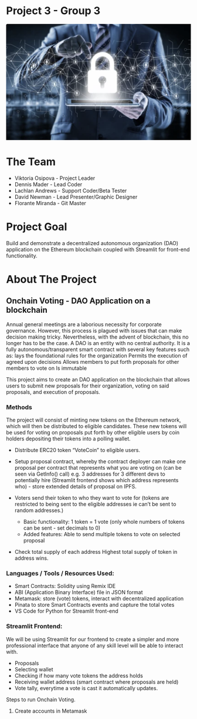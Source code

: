 # Project 3 - Group 3

![proj3_group3_final](Images/proj3_group3_final.png)

# The Team
* Viktoria Osipova - Project Leader
* Dennis Mader - Lead Coder
* Lachlan Andrews - Support Coder/Beta Tester
* David Newman - Lead Presenter/Graphic Designer
* Florante Miranda - Git Master

# Project Goal

Build and demonstrate a decentralized autonomous organization (DAO) application on the Ethereum blockchain coupled with Streamlit for front-end functionality.


# About The Project

## Onchain Voting - DAO Application on a blockchain

Annual general meetings are a laborious necessity for corporate governance. However, this process is plagued with issues that can make decision making tricky. Nevertheless, with the advent of blockchain, this no longer has to be the case. A DAO is an entity with no central authority. It is a fully autonomous/transparent smart contract with several key features such as:
lays the foundational rules for the organization 
Permits the execution of agreed upon decisions
Allows members to put forth proposals for other members to vote on
Is immutable

This project aims to create an DAO application on the blockchain that allows users to submit new proposals for their organization, voting on said proposals, and execution of proposals. 

### Methods

The project will consist of minting new tokens on the Ethereum network, which will then be distributed to eligible candidates. These new tokens will be used for voting on proposals put forth by other eligible users by coin holders depositing their tokens into a polling wallet.

* Distribute ERC20 token “VoteCoin” to eligible users.
* Setup proposal contract, whereby the contract deployer can make one proposal per contract that represents what you are voting on (can be seen via GetInfo() call) e.g. 3 addresses for 3 different devs to potentially hire (Streamlit frontend shows which address represents who) - store extended details of proposal on IPFS.

* Voters send their token to who they want to vote for (tokens are restricted to being sent to the eligible addresses ie can’t be sent to random addresses.)
  * Basic functionality: 1 token = 1 vote (only whole numbers of tokens can be sent - set decimals to 0)
  * Added features: Able to send multiple tokens to vote on selected proposal
* Check total supply of each address
Highest total supply of token in address wins.


### Languages / Tools / Resources Used:

* Smart Contracts: Solidity using Remix IDE
* ABI (Application Binary Interface) file in JSON format
* Metamask: store (vote) tokens, interact with decentralized application
* Pinata to store Smart Contracts events and capture the total votes
* VS Code for Python for Streamlit front-end


### Streamlit Frontend:

We will be using Streamlit for our frontend to create a simpler and more professional interface that anyone of any skill level will be able to interact with.

* Proposals
* Selecting wallet
* Checking if how many vote tokens the address holds
* Receiving wallet address (smart contract where proposals are held)
* Vote tally, everytime a vote is cast it automatically updates.


Steps to run Onchain Voting.
1. Create accounts in Metamask


